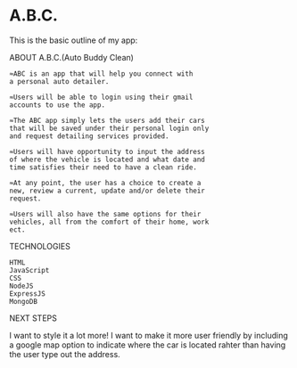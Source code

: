 # A.B.C.




This is the basic outline of my app:




ABOUT A.B.C.(Auto Buddy Clean)
	
	≈ABC is an app that will help you connect with 
	a personal auto detailer.

	≈Users will be able to login using their gmail 
	accounts to use the app.
	
	≈The ABC app simply lets the users add their cars 
	that will be saved under their personal login only 
	and request detailing services provided.
        
	≈Users will have opportunity to input the address 
	of where the vehicle is located and	what date and 
	time satisfies their need to have a clean ride.

	≈At any point, the user has a choice to create a 
	new, review a current, update and/or delete their
	request.
	
	≈Users will also have the same options for their 
	vehicles, all from the comfort of their home, work
	ect.
	
	
	
TECHNOLOGIES

	HTML
	JavaScript
	CSS
	NodeJS
	ExpressJS
	MongoDB

	
	

NEXT STEPS

I want to style it a lot more! I want to make it more user friendly by including a google map option to indicate where the car is located rahter than having the user type out the address.  